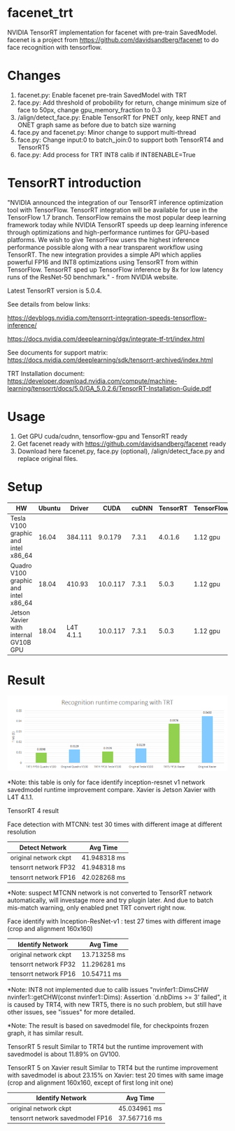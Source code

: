 # facenet_trt
NVIDIA TensorRT implementation for facenet with pre-train SavedModel.
facenet is a project from https://github.com/davidsandberg/facenet to do face recognition with tensorflow.

# Changes 
1. facenet.py: Enable facenet pre-train SavedModel with TRT
2. face.py: Add threshold of probobility for return, change minimum size of face to 50px, change gpu_memory_fraction to 0.3 
3. /align/detect_face.py: Enable TensorRT for PNET only, keep RNET and ONET graph same as before due to batch size warning
4. face.py and facenet.py: Minor change to support multi-thread
5. face.py: Change input:0 to batch_join:0 to support both TensorRT4 and TensorRT5
6. face.py: Add process for TRT INT8 calib if INT8ENABLE=True

# TensorRT introduction
"NVIDIA announced the integration of our TensorRT inference optimization tool with TensorFlow. TensorRT integration will be available for use in the TensorFlow 1.7 branch. TensorFlow remains the most popular deep learning framework today while NVIDIA TensorRT speeds up deep learning inference through optimizations and high-performance runtimes for GPU-based platforms. We wish to give TensorFlow users the highest inference performance possible along with a near transparent workflow using TensorRT. The new integration provides a simple API which applies powerful FP16 and INT8 optimizations using TensorRT from within TensorFlow. TensorRT sped up TensorFlow inference by 8x for low latency runs of the ResNet-50 benchmark." - from NVIDIA website. 

Latest TensorRT version is 5.0.4.

See details from below links:

https://devblogs.nvidia.com/tensorrt-integration-speeds-tensorflow-inference/

https://docs.nvidia.com/deeplearning/dgx/integrate-tf-trt/index.html

See documents for support matrix: https://docs.nvidia.com/deeplearning/sdk/tensorrt-archived/index.html

TRT Installation document: https://developer.download.nvidia.com/compute/machine-learning/tensorrt/docs/5.0/GA_5.0.2.6/TensorRT-Installation-Guide.pdf

# Usage
1. Get GPU cuda/cudnn, tensorflow-gpu and TensorRT ready
2. Get facenet ready with https://github.com/davidsandberg/facenet ready
3. Download here facenet.py, face.py (optional), /align/detect_face.py and replace original files.

# Setup

| HW | Ubuntu | Driver | CUDA | cuDNN | TensorRT | TensorFlow |
|-------------------------------------|--------|----------|---------|----------|---------|--------|
| Tesla V100 graphic and intel x86_64 | 16.04 | 384.111 | 9.0.179 | 7.3.1 | 4.0.1.6 | 1.12 gpu |
| Quadro V100 graphic and intel x86_64 | 18.04 | 410.93 | 10.0.117 | 7.3.1 | 5.0.3 | 1.12 gpu |
| Jetson Xavier with internal GV10B GPU | 18.04 | L4T 4.1.1 | 10.0.117 | 7.3.1| 5.0.3 | 1.12 gpu |

# Result

![](TRT_Runtime_Compare_Result.png?raw=true)

*Note: this table is only for face identify inception-resnet v1 network savedmodel runtime improvement compare. Xavier is Jetson Xavier with L4T 4.1.1.

TensorRT 4 result

Face detection with MTCNN: test 30 times with different image at different resolution

| Detect Network      | Avg Time |
|------------------------|------------------------|
| original network ckpt | 41.948318 ms |
| tensorrt network FP32  | 41.948318 ms |
| tensorrt network FP16  | 42.028268 ms |

*Note: suspect MTCNN network is not converted to TensorRT network automatically, will investage more and try plugin later. And due to batch mis-match warning, only enabled pnet TRT convert right now.

Face identify with Inception-ResNet-v1
: test 27 times with different image (crop and alignment 160x160)

| Identify Network      | Avg Time |
|------------------------|------------------------|
| original network ckpt | 13.713258 ms |
| tensorrt network FP32  | 11.296281 ms |
| tensorrt network FP16  | 10.54711 ms |

*Note: INT8 not implemented due to calib issues "nvinfer1::DimsCHW nvinfer1::getCHW(const nvinfer1::Dims): Assertion `d.nbDims >= 3' failed", it is caused by TRT4, with new TRT5, there is no such problem, but still have other issues, see "issues" for more detailed.

*Note: The result is based on savedmodel file, for checkpoints frozen graph, it has similar result.

TensorRT 5 result
Similar to TRT4 but the runtime improvement with savedmodel is about 11.89% on GV100. 

TensorRT 5 on Xavier result
Similar to TRT4 but the runtime improvement with savedmodel is about 23.15% on Xavier: test 20 times with same image (crop and alignment 160x160, except of first long init one)

| Identify Network      | Avg Time |
|-----------------------------------|-----------------------------------|
| original network ckpt | 45.034961 ms |
| tensorrt network savedmodel FP16  | 37.567716 ms |


